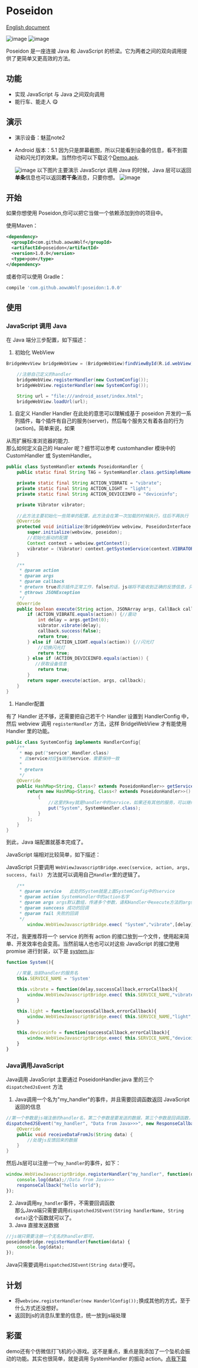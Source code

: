 # Poseidon

[English document](https://github.com/aowoWolf/PoseidonJsBridge/blob/master/README-en.md)

![image](https://github.com/aowoWolf/PoseidonJsBridge/blob/master/readmeRes/poseidon_Logo.jpg?raw=true)
![image](https://github.com/aowoWolf/PoseidonJsBridge/blob/master/readmeRes/logo_name.png?raw=true)

Poseidon 是一座连接 Java 和 JavaScript 的桥梁。它为两者之间的双向调用提供了更简单又更高效的方法。

## 功能

- 实现 JavaScript 与 Java 之间双向调用
- 能行车、能走人 :yum:

## 演示
- 演示设备：魅蓝note2
- Android 版本：5.1
  因为只是屏幕截图，所以只能看到设备的信息，看不到震动和闪光灯的效果。当然你也可以下载这个[Demo.apk](https://github.com/aowoWolf/PoseidonJsBridge/raw/160b707e88400baea1eaedfe16c443e92e2f0e82/PoseidonDemo.apk).

  ![image](https://github.com/aowoWolf/PoseidonJsBridge/blob/1ae300163ea63fa2ad9d0d18a6538d846899e12c/readmeRes/poseidon_systemtest.gif?raw=true)
  以下图片主要演示 JavaScript 调用 Java 的时候，Java 层可以返回**单条**信息也可以返回**若干条**消息，只要你想。
  ![image](https://github.com/aowoWolf/PoseidonJsBridge/blob/1ae300163ea63fa2ad9d0d18a6538d846899e12c/readmeRes/poseidon_customtest.gif?raw=true)


## 开始
如果你想使用 Poseidon,你可以把它当做一个依赖添加到你的项目中。

使用Maven：

``` xml
<dependency>
  <groupId>com.github.aowuWolf</groupId>
  <artifactId>poseidon</artifactId>
  <version>1.0.0</version>
  <type>pom</type>
</dependency>
```
或者你可以使用 Gradle：

``` groovy
compile 'com.github.aowuWolf:poseidon:1.0.0'
```
## 使用

### JavaScript 调用 Java

在 Java 端分三步配置，如下描述：

1. 初始化 WebView

```java
BridgeWevView bridgeWebView = (BridgeWebView)findViewById(R.id.webView);

	//注册自己定义的handler
	bridgeWebView.registerHandler(new CustomConfig());
	bridgeWebView.registerHandler(new SystemConfig());

	String url = "file:///android_asset/index.html";
	bridgeWebView.loadUrl(url);
```

1. 自定义 Handler
   Handler 在此处的意思可以理解成基于 poseidon 开发的一系列插件，每个插件有自己的服务(server)，然后每个服务又有着各自的行为(action)。简单来说，如果

从而扩展标准浏览器的能力.  
那么如何定义自己的 Hanaler 呢？细节可以参考 customhandler 模块中的 CustomHandler 或 SystemHandler。
``` java
public class SystemHandler extends PoseidonHandler {
    public static final String TAG = SystemHandler.class.getSimpleName();

    private static final String ACTION_VIBRATE = "vibrate";
    private static final String ACTION_LIGHT = "light";
    private static final String ACTION_DEVICEINFO = "deviceinfo";

	private Vibrator vibrator;
    
    //此方法主要初始化一些简单的配置，此方法会在第一次加载的时候执行，往后不再执行
    @Override
    protected void initialize(BridgeWebView webview, PoseidonInterface poseidon) {
        super.initialize(webview, poseidon);
        //初始化振动的配置
        Context context = webview.getContext();
        vibrator = (Vibrator) context.getSystemService(context.VIBRATOR_SERVICE);
    }

    /**
     * @param action
     * @param args
     * @param callback
     * @return true表示插件正常工作，false的话，js端将不能收到正确的反馈信息，只能收到"Invaid action"的信息
     * @throws JSONException
     */
    @Override
    public boolean execute(String action, JSONArray args, CallBack callback) throws JSONException {
        if (ACTION_VIBRATE.equals(action)) {//震动
            int delay = args.getInt(0);
            vibrator.vibrate(delay);
            callback.success(false);
            return true;
        } else if (ACTION_LIGHT.equals(action)) {//闪光灯
            //切换闪光灯
            return true;
        } else if (ACTION_DEVICEINFO.equals(action)) {
           //获取设备信息
            return true;
        }
        return super.execute(action, args, callback);
    }
}
```

1. Handler配置

有了 Handler 还不够，还需要把自己若干个 Handler 设置到 HandlerConfig 中，然后 webview 调用 `registerHandler` 方法，这样 BridgeWebView 才有能使用 Handler 里的功能。
```java
public class SystemConfig implements HandlerConfig{
    /**
     * map.put("service",Handler.class)
     * 此service对应js端的service，需要保持一致
     *
     * @return
     */
    @Override
    public HashMap<String, Class<? extends PoseidonHandler>> getServiceMap() {
        return new HashMap<String, Class<? extends PoseidonHandler>>() {
            {
            	//这里的key就是handler中的service，如果还有其他的服务，可以继续put
                put("System", SystemHandler.class);
            }
        };
    }
}
```
到此，Java 端配置就基本完成了。

JavaScript 端相对比较简单，如下描述：

JavaScript 只要调用 `WebViewJavascriptBridge.exec(service, action, args, success, fail) ` 方法就可以调用自己`Handler`里的逻辑了。
``` javascript
	/**
	 * @param service	此处的System就是上面SystemConfig中的service
     * @param action SystemHandler中的action名字
     * @param args args默认数组，传递多个参数，请和Handler中execute方法的args对应起来
     * @param sunccess 成功的回调
     * @param fail 失败的回调
     */
        window.WebViewJavascriptBridge.exec( "System","vibrate",[delay],successCallback,errorCallback );
```
不过，我更推荐将一个 service 的所有 action 的接口放到一个文件，使用起来简单、开发效率也会变高。当然前端人也也可以对这些 JavaScript 的接口使用 promise 进行封装，以下是 [system.js](https://github.com/aowoWolf/PoseidonJsBridge/blob/1ae300163ea63fa2ad9d0d18a6538d846899e12c/app/src/main/assets/libs/system.js):
``` javascript
function System(){

    //常量,当前handler的服务名
    this.SERVICE_NAME = 'System'

    this.vibrate = function(delay,successCallback,errorCallback){
        window.WebViewJavascriptBridge.exec( this.SERVICE_NAME,"vibrate",[delay],successCallback,errorCallback );
    }

    this.light = function(successCallback,errorCallback){
        window.WebViewJavascriptBridge.exec( this.SERVICE_NAME,"light",[],successCallback,errorCallback );
    }

    this.deviceinfo = function(successCallback,errorCallback){
        window.WebViewJavascriptBridge.exec( this.SERVICE_NAME,"deviceinfo",[],successCallback,errorCallback );
    }
}
```
### Java调用JavaScript
Java调用 JavaScript  主要通过 PoseidonHandler.java 里的三个 `dispatchedJsEvent` 方法
1. Java调用一个名为"my_handler"的事件，并且需要回调函数返回 JavaScript 返回的信息
``` java
//第一个参数是js端注册的handler名，第二个参数是要发送的数据，第三个参数是回调函数，接收从js返回的数据
dispatchedJSEvent("my_handler", "Data from Java>>>", new ResponseCallback() {
	@Override
	public void receiveDataFromJs(String data) {
		//处理js反馈回来的数据
	}
}
```
然后Js层可以注册一个`my_handler`的事件，如下：
```javascript
window.WebViewJavascriptBridge.registerHandler("my_handler", function(data, responseCallback) {
	console.log(data);//Data from Java>>>
	responseCallback("hello world");
});
```
2. Java调用`my_handler`事件，不需要回调函数  
  那么Java端只需要调用`dispatchedJSEvent(String handlerName, String data)`这个函数就可以了。
3. Java 直接发送数据
```javascript
//js端只需要注册一个无名的handler即可，
poseidonBridge.registerHandler(function(data) {
	console.log(data);
});
```
Java只需要调用`dispatchedJSEvent(String data)`便可。
## 计划
 - 将```webview.registerHandler(new HanderlConfig());```换成其他的方式，至于什么方式还没想好。
 - 返回到js的消息队里里的信息，统一放到js端处理

## 彩蛋
demo还有个仿微信打飞机的小游戏。这不是重点，重点是我添加了一个坠机会振动的功能。其实也很简单，就是调用 SystemHandler 的振动 action。[点我下载](https://github.com/aowoWolf/PoseidonJsBridge/raw/160b707e88400baea1eaedfe16c443e92e2f0e82/PoseidonDemo.apk)
